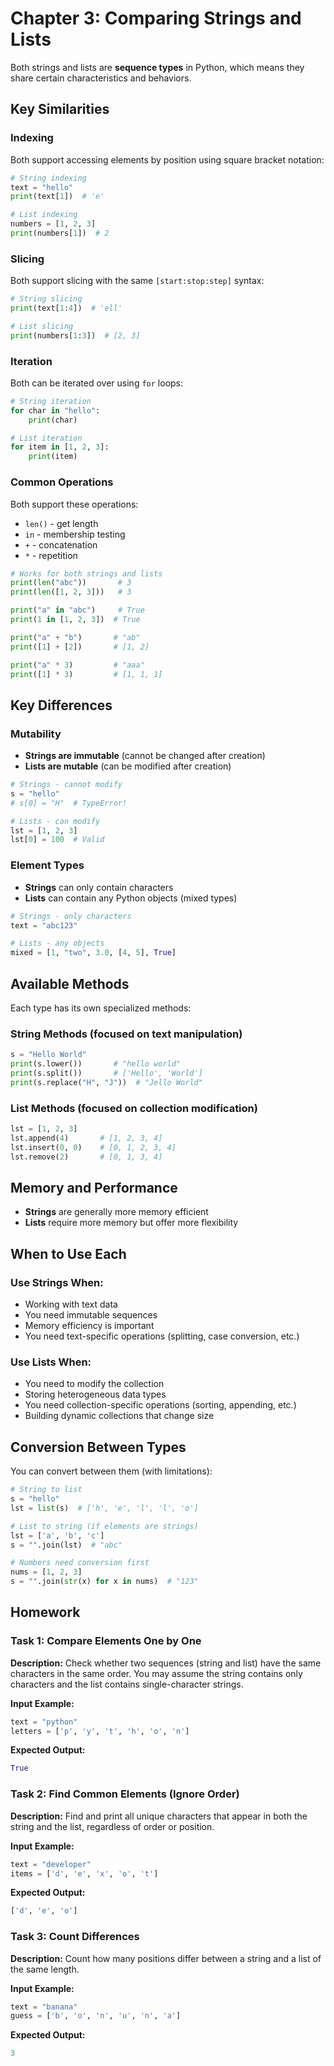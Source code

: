 # Chapter 3: Comparing Strings and Lists

Both strings and lists are **sequence types** in Python, which means they share certain characteristics and behaviors.

## Key Similarities

### Indexing
Both support accessing elements by position using square bracket notation:

```python
# String indexing
text = "hello"
print(text[1])  # 'e'

# List indexing
numbers = [1, 2, 3]
print(numbers[1])  # 2
```

### Slicing
Both support slicing with the same `[start:stop:step]` syntax:

```python
# String slicing
print(text[1:4])  # 'ell'

# List slicing
print(numbers[1:3])  # [2, 3]
```

### Iteration
Both can be iterated over using `for` loops:

```python
# String iteration
for char in "hello":
    print(char)

# List iteration
for item in [1, 2, 3]:
    print(item)
```

### Common Operations
Both support these operations:
- `len()` - get length
- `in` - membership testing
- `+` - concatenation
- `*` - repetition

```python
# Works for both strings and lists
print(len("abc"))       # 3
print(len([1, 2, 3]))   # 3

print("a" in "abc")     # True
print(1 in [1, 2, 3])  # True

print("a" + "b")       # "ab"
print([1] + [2])       # [1, 2]

print("a" * 3)         # "aaa"
print([1] * 3)         # [1, 1, 1]
```

## Key Differences

### Mutability
- **Strings are immutable** (cannot be changed after creation)
- **Lists are mutable** (can be modified after creation)

```python
# Strings - cannot modify
s = "hello"
# s[0] = "H"  # TypeError!

# Lists - can modify
lst = [1, 2, 3]
lst[0] = 100  # Valid
```

### Element Types
- **Strings** can only contain characters
- **Lists** can contain any Python objects (mixed types)

```python
# Strings - only characters
text = "abc123"

# Lists - any objects
mixed = [1, "two", 3.0, [4, 5], True]
```

## Available Methods
Each type has its own specialized methods:

### String Methods (focused on text manipulation)
```python
s = "Hello World"
print(s.lower())       # "hello world"
print(s.split())       # ['Hello', 'World']
print(s.replace("H", "J"))  # "Jello World"
```

### List Methods (focused on collection modification)
```python
lst = [1, 2, 3]
lst.append(4)       # [1, 2, 3, 4]
lst.insert(0, 0)    # [0, 1, 2, 3, 4]
lst.remove(2)       # [0, 1, 3, 4]
```

## Memory and Performance
- **Strings** are generally more memory efficient
- **Lists** require more memory but offer more flexibility

## When to Use Each

### Use Strings When:
- Working with text data
- You need immutable sequences
- Memory efficiency is important
- You need text-specific operations (splitting, case conversion, etc.)


### Use Lists When:
- You need to modify the collection
- Storing heterogeneous data types
- You need collection-specific operations (sorting, appending, etc.)
- Building dynamic collections that change size


## Conversion Between Types
You can convert between them (with limitations):

```python
# String to list
s = "hello"
lst = list(s)  # ['h', 'e', 'l', 'l', 'o']

# List to string (if elements are strings)
lst = ['a', 'b', 'c']
s = "".join(lst)  # "abc"

# Numbers need conversion first
nums = [1, 2, 3]
s = "".join(str(x) for x in nums)  # "123"
```

## Homework

### Task 1: Compare Elements One by One

**Description:**
Check whether two sequences (string and list) have the same characters in the same order.
You may assume the string contains only characters and the list contains single-character strings.

**Input Example:**

```python
text = "python"  
letters = ['p', 'y', 't', 'h', 'o', 'n']
```

**Expected Output:**

```python
True
```

### Task 2: Find Common Elements (Ignore Order)

**Description:**
Find and print all unique characters that appear in both the string and the list, regardless of order or position.

**Input Example:**

```python
text = "developer"  
items = ['d', 'e', 'x', 'o', 't']
```

**Expected Output:**

```python
['d', 'e', 'o']
```

### Task 3: Count Differences

**Description:**
Count how many positions differ between a string and a list of the same length.

**Input Example:**

```python
text = "banana"  
guess = ['b', 'o', 'n', 'u', 'n', 'a']
```

**Expected Output:**

```python
3
```
